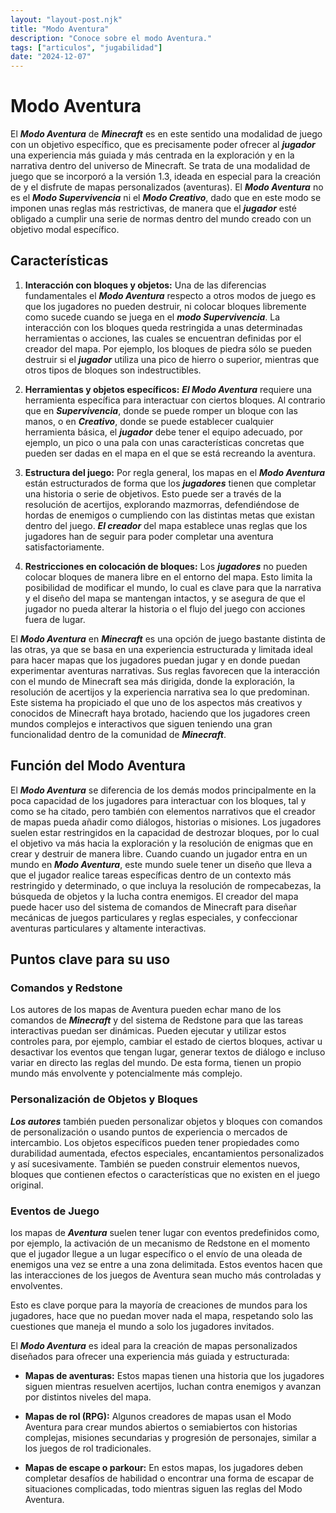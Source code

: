 ```yaml
---
layout: "layout-post.njk"
title: "Modo Aventura"
description: "Conoce sobre el modo Aventura."
tags: ["articulos", "jugabilidad"]
date: "2024-12-07"
---
```


# Modo Aventura

El ***Modo Aventura*** de ***Minecraft*** es en este sentido una modalidad de juego con un objetivo específico, que es precisamente poder ofrecer al ***jugador*** una experiencia más guiada y más centrada en la exploración y en la narrativa dentro del universo de Minecraft. Se trata de una modalidad de juego que se incorporó a la versión 1.3, ideada en especial para la creación de y el disfrute de mapas personalizados (aventuras). El ***Modo Aventura*** no es el ***Modo Supervivencia*** ni el ***Modo Creativo***, dado que en este modo se imponen unas reglas más restrictivas, de manera que el ***jugador*** esté obligado a cumplir una serie de normas dentro del mundo creado con un objetivo modal específico. 

## Características 

1.  **Interacción con bloques y objetos:**
Una de las diferencias fundamentales el ***Modo Aventura*** respecto a otros modos de juego es que los jugadores no pueden destruir, ni colocar bloques libremente como sucede cuando se juega en el ***modo Supervivencia***. La interacción con los bloques queda restringida a unas determinadas herramientas o acciones, las cuales se encuentran definidas por el creador del mapa. Por ejemplo, los bloques de piedra sólo se pueden destruir si el ***jugador*** utiliza una pico de hierro o superior, mientras que otros tipos de bloques son indestructibles.

2. **Herramientas y objetos específicos:**
***El Modo Aventura*** requiere una herramienta específica para interactuar con ciertos bloques. Al contrario que en ***Supervivencia***, donde se puede romper un bloque con las manos, o en ***Creativo***, donde se puede establecer cualquier herramienta básica, el ***jugador*** debe tener el equipo adecuado, por ejemplo, un pico o una pala con unas características concretas que pueden ser dadas en el mapa en el que se está recreando la aventura.

3. **Estructura del juego:**
Por regla general, los mapas en el ***Modo Aventura*** están estructurados de forma que los ***jugadores*** tienen que completar una historia o serie de objetivos. Esto puede ser a través de la resolución de acertijos, explorando mazmorras, defendiéndose de hordas de enemigos o cumpliendo con las distintas metas que existan dentro del juego. ***El creador*** del mapa establece unas reglas que los jugadores han de seguir para poder completar una aventura satisfactoriamente.

4. **Restricciones en colocación de bloques:**
Los ***jugadores*** no pueden colocar bloques de manera libre en el entorno del mapa. Esto limita la posibilidad de modificar el mundo, lo cual es clave para que la narrativa y el diseño del mapa se mantengan intactos, y se asegura de que el jugador no pueda alterar la historia o el flujo del juego con acciones fuera de lugar.

El ***Modo Aventura*** en ***Minecraft*** es una opción de juego bastante distinta de las otras, ya que se basa en una experiencia estructurada y limitada ideal para hacer mapas que los jugadores puedan jugar y en donde puedan experimentar aventuras narrativas. Sus reglas favorecen que la interacción con el mundo de Minecraft sea más dirigida, donde la exploración, la resolución de acertijos y la experiencia narrativa sea lo que predominan. Este sistema ha propiciado el que uno de los aspectos más creativos y conocidos de Minecraft haya brotado, haciendo que los jugadores creen mundos complejos e interactivos que siguen teniendo una gran funcionalidad dentro de la comunidad de ***Minecraft***. 

## Función del Modo Aventura

El ***Modo Aventura*** se diferencia de los demás modos principalmente en la poca capacidad de los jugadores para interactuar con los bloques, tal y como se ha citado, pero también con elementos narrativos que el creador de mapas pueda añadir como diálogos, historias o misiones. Los jugadores suelen estar restringidos en la capacidad de destrozar bloques, por lo cual el objetivo va más hacia la exploración y la resolución de enigmas que en crear y destruir de manera libre. 
Cuando cuando un jugador entra en un mundo en ***Modo Aventura***, este mundo suele tener un diseño que lleva a que el jugador realice tareas específicas dentro de un contexto más restringido y determinado, o que incluya la resolución de rompecabezas, la búsqueda de objetos y la lucha contra enemigos. El creador del mapa puede hacer uso del sistema de comandos de Minecraft para diseñar mecánicas de juegos particulares y reglas especiales, y confeccionar aventuras particulares y altamente interactivas.

## Puntos clave para su uso

### Comandos y Redstone
Los autores de los mapas de Aventura pueden echar mano de los comandos de ***Minecraft*** y del sistema de Redstone para que las tareas interactivas puedan ser dinámicas. Pueden ejecutar y utilizar estos controles para, por ejemplo, cambiar el estado de ciertos bloques, activar u desactivar los eventos que tengan lugar, generar textos de diálogo e incluso variar en directo las reglas del mundo. De esta forma, tienen un propio mundo más envolvente y potencialmente más complejo.

### Personalización de Objetos y Bloques
***Los autores*** también pueden personalizar objetos y bloques con comandos de personalización o usando puntos de experiencia o mercados de intercambio. Los objetos específicos pueden tener propiedades como durabilidad aumentada, efectos especiales, encantamientos personalizados y así sucesivamente. También se pueden construir elementos nuevos, bloques que contienen efectos o características que no existen en el juego original.

### Eventos de Juego
los mapas de ***Aventura*** suelen tener lugar con eventos predefinidos como, por ejemplo, la activación de un mecanismo de Redstone en el momento que el jugador llegue a un lugar específico o el envío de una oleada de enemigos una vez se entre a una zona delimitada. Estos eventos hacen que las interacciones de los juegos de Aventura sean mucho más controladas y envolventes.

Esto es clave porque para la mayoría de creaciones de mundos para los jugadores, hace que no puedan mover nada el mapa, respetando solo las cuestiones que maneja el mundo a solo los jugadores invitados.

El ***Modo Aventura*** es ideal para la creación de mapas personalizados diseñados para ofrecer una experiencia más guiada y estructurada:

- **Mapas de aventuras:** Estos mapas tienen una historia que los jugadores siguen mientras resuelven acertijos, luchan contra enemigos y avanzan por distintos niveles del mapa.

- **Mapas de rol (RPG):** Algunos creadores de mapas usan el Modo Aventura para crear mundos abiertos o semiabiertos con historias complejas, misiones secundarias y progresión de personajes, similar a los juegos de rol tradicionales.

- **Mapas de escape o parkour:** En estos mapas, los jugadores deben completar desafíos de habilidad o encontrar una forma de escapar de situaciones complicadas, todo mientras siguen las reglas del Modo Aventura.
